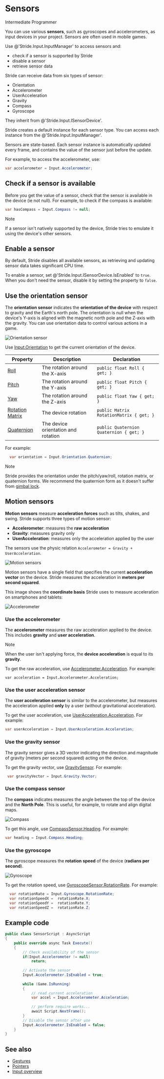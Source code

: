 # Sensors

<span class="badge text-bg-primary">Intermediate</span>
<span class="badge text-bg-success">Programmer</span>

You can use various **sensors**, such as gyroscopes and accelerometers, as input devices in your project. Sensors are often used in mobile games.

Use @'Stride.Input.InputManager' to access sensors and:

* check if a sensor is supported by Stride
* disable a sensor
* retrieve sensor data

Stride can receive data from six types of sensor: 

* Orientation
* Accelerometer
* UserAcceleration
* Gravity
* Compass
* Gyroscope 

They inherit from @'Stride.Input.ISensorDevice'.

Stride creates a default instance for each sensor type. You can access each instance from the @'Stride.Input.InputManager'.

Sensors are state-based. Each sensor instance is automatically updated every frame, and contains the value of the sensor just before the update.

For example, to access the accelerometer, use:

```cs
var accelerometer = Input.Accelerometer;
```

## Check if a sensor is available

Before you get the value of a sensor, check that the sensor is available in the device (ie not null). For example, to check if the compass is available:

```cs
var hasCompass = Input.Compass != null;
```

> [!Note]
> If a sensor isn't natively supported by the device, Stride tries to emulate it using the device's other sensors.

## Enable a sensor

By default, Stride disables all available sensors, as retrieving and updating sensor data takes significant CPU time.

To enable a sensor, set @'Stride.Input.ISensorDevice.IsEnabled' to `true`. When you don't need the sensor, disable it by setting the property to `false`.

## Use the orientation sensor

The **orientation sensor** indicates the **orientation of the device** with respect to gravity and the Earth's north pole. The orientation is null when the device's Y-axis is aligned with the magnetic north pole and the Z-axis with the gravity. You can use orientation data to control various actions in a game.

![Orientation sensor](media/sensor-overview-orientation-sensor.png)

Use [Input.Orientation](xref:Stride.Input.InputManager.Orientation) to get the current orientation of the device.

| Property        | Description     | Declaration 
|-----------------|----------------|---------------
| [Roll](xref:Stride.Input.IOrientationSensor.Roll) | The rotation around the X-axis | `public float Roll { get; }`
| [Pitch](xref:Stride.Input.IOrientationSensor.Pitch) | The rotation around the Y-axis| `public float Pitch { get; }`
| [Yaw](xref:Stride.Input.IOrientationSensor.Yaw)  | The rotation around the Z-axis | `public float Yaw { get; }`
| [Rotation Matrix](xref:Stride.Input.IOrientationSensor.RotationMatrix) | The device rotation | `public Matrix RotationMatrix { get; }`
| [Quaternion](xref:Stride.Input.IOrientationSensor.Quaternion) | The device orientation and rotation |  `public Quaternion Quaternion { get; }`

For example:

```cs
  var orientation = Input.Orientation.Quaternion;
```

> [!Note]
> Stride provides the orientation under the pitch/yaw/roll, rotation matrix, or quaternion forms. We recommend the quaternion form as it doesn't suffer from [gimbal lock](https://en.wikipedia.org/wiki/Gimbal_lock).

## Motion sensors
**Motion sensors** measure **acceleration forces** such as tilts, shakes, and swing. Stride supports three types of motion sensor:

* **Accelerometer**: measures the **raw acceleration**
* **Gravity**: measures gravity only
* **UserAcceleration**: measures only the acceleration applied by the user

The sensors use the physic relation ```Accelerometer = Gravity + UserAcceleration```.

![Motion sensors](media/sensor-overview-accelerometer-acceleration-gravity.png)

Motion sensors have a single field that specifies the current **acceleration vector** on the device. Stride measures the acceleration in **meters per second squared**.

This image shows the **coordinate basis** Stride uses to measure acceleration on smartphones and tablets:

![Accelerometer](media/sensor-overview-accelerometer-sensor.png)

### Use the accelerometer

The **accelerometer** measures the raw acceleration applied to the device. This includes **gravity** and **user acceleration**.

> [!NOTE]
> When the user isn't applying force, the **device acceleration** is equal to its **gravity**.

To get the raw acceleration, use [Accelerometer.Acceleration](xref:Stride.Input.IAccelerometerSensor.Acceleration). For example:
```
var acceleration = Input.Accelerometer.Acceleration;
```

### Use the user acceleration sensor
The **user acceleration sensor** is similar to the accelerometer, but measures the acceleration applied **only** by a user (without gravitational acceleration). 

To get the user acceleration, use [UserAcceleration.Acceleration](xref:Stride.Input.IUserAccelerationSensor.Acceleration). For example:

```cs                       
var userAcceleration = Input.UserAcceleration.Acceleration;
```

### Use the gravity sensor
The gravity sensor gives a 3D vector indicating the direction and magnitude of gravity (meters per second squared) acting on the device.

To get the gravity vector, use [GravitySensor](xref:Stride.Input.IGravitySensor). For example:

```cs
 var gravityVector = Input.Gravity.Vector;
```

### Use the compass sensor

The **compass** indicates measures the angle between the top of the device and the **North Pole**. This is useful, for example, to rotate and align digital maps.

![Compass](media/sensor-overview-compasss.png)

To get this angle, use [CompassSensor.Heading](xref:Stride.Input.ICompassSensor.Heading). For example:

```cs
var heading = Input.Compass.Heading;
```

### Use the gyroscope

The gyroscope measures the **rotation speed** of the device (**radians per second**).

![Gyroscope](media/sensor-overview-gyroscope-sensor.png)

To get the rotation speed, use [GyroscopeSensor.RotationRate](xref:Stride.Input.IGyroscopeSensor.RotationRate). For example:

```cs
  var rotationRate = Input.Gyroscope.RotationRate; 
  var rotationSpeedX =  rotationRate.X;
  var rotationSpeedY =  rotationRate.Y;
  var rotationSpeedZ =  rotationRate.Z;
```

## Example code

```cs
public class SensorScript : AsyncScript
{
	public override async Task Execute()
	{
		// Check availability of the sensor
		if(Input.Accelerometer != null)
			return;
			
		// Activate the sensor
		Input.Accelerometer.IsEnabled = true;
				
		while (Game.IsRunning)
		{
			// read current acceleration
			var accel = Input.Accelerometer.Acceleration;
			
			// perform require works...
			await Script.NextFrame();
		}		
		// Disable the sensor after use
		Input.Accelerometer.IsEnabled = false;
	}
}
```

## See also
* [Gestures](gestures.md)
* [Pointers](pointers.md)
* [Input overview](index.md)